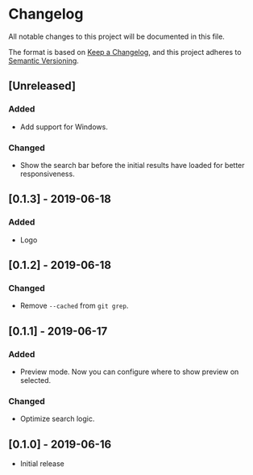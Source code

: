 # Changelog
All notable changes to this project will be documented in this file.

The format is based on [Keep a Changelog](https://keepachangelog.com/en/1.0.0/),
and this project adheres to [Semantic Versioning](https://semver.org/spec/v2.0.0.html).

## [Unreleased]
### Added
- Add support for Windows.

### Changed
- Show the search bar before the initial results have loaded for better responsiveness.

## [0.1.3] - 2019-06-18
### Added
- Logo

## [0.1.2] - 2019-06-18
### Changed
- Remove `--cached` from `git grep`.

## [0.1.1] - 2019-06-17
### Added
- Preview mode. Now you can configure where to show preview on selected.

### Changed
- Optimize search logic.

## [0.1.0] - 2019-06-16
- Initial release